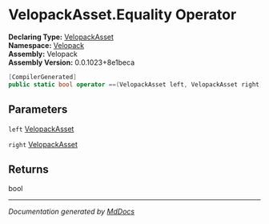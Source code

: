 ﻿<!--  
  <auto-generated>   
    The contents of this file were generated by a tool.  
    Changes to this file may be list if the file is regenerated  
  </auto-generated>   
-->

# VelopackAsset.Equality Operator

**Declaring Type:** [VelopackAsset](../index.md)  
**Namespace:** [Velopack](../../index.md)  
**Assembly:** Velopack  
**Assembly Version:** 0.0.1023+8e1beca

```csharp
[CompilerGenerated]
public static bool operator ==(VelopackAsset left, VelopackAsset right);
```

## Parameters

`left`  [VelopackAsset](../index.md)

`right`  [VelopackAsset](../index.md)

## Returns

bool

___

*Documentation generated by [MdDocs](https://github.com/ap0llo/mddocs)*
